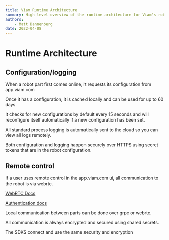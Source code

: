 ```yaml
---
title: Viam Runtime Architecture
summary: High level overview of the runtime architecture for Viam's robotics platform
authors:
    - Matt Dannenberg
date: 2022-04-08
---
```

# Runtime Architecture

## Configuration/logging
When a robot part first comes online, it requests its configuration from app.viam.com

Once it has a configuration, it is cached locally and can be used for up to 60 days.

It checks for new configurations by default every 15 seconds and will reconfigure itself automatically if a new configuration has been set.

All standard process logging is automatically sent to the cloud so you can view all logs remotely.

Both configuration and logging happen securely over HTTPS using secret tokens that are in the robot configuration.

## Remote control    

If a user uses remote control in the app.viam.com ui, all communication to the robot is via webrtc. 

[WebRTC Docs](https://pkg.go.dev/go.viam.com/utils@v0.0.3/rpc#hdr-Connection)

[Authentication docs](authentication.md)

Local communication between parts can be done over grpc or webrtc.

All communication is always encrypted and secured using shared secrets.

The SDKS connect and use the same security and encryption
